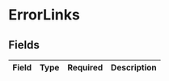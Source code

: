 # ErrorLinks


## Fields

| Field       | Type        | Required    | Description |
| ----------- | ----------- | ----------- | ----------- |